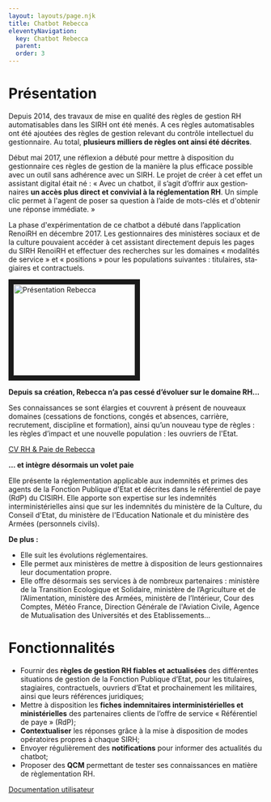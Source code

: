 ```yaml
---
layout: layouts/page.njk
title: Chatbot Rebecca
eleventyNavigation:
  key: Chatbot Rebecca
  parent:
  order: 3
---
```

# Présentation
Depuis 2014, des travaux de mise en qualité des règles de gestion RH automatisables dans les SIRH ont été menés. A ces règles automatisables ont été ajoutées des règles de gestion relevant du contrôle intellectuel du gestionnaire. Au total, **plusieurs milliers de règles ont ainsi été décrites**.

Début mai 2017, une réflexion a débuté pour mettre à disposition du gestionnaire ces règles de gestion de la manière la plus efficace possible avec un outil sans adhérence avec un SIRH. Le projet de créer à cet effet un assistant digital était né : « Avec un <span lang="en">chatbot<span>, il s’agit d’offrir aux gestionnaires **un accès plus direct et convivial à la réglementation RH**. Un simple clic permet à l'agent de poser sa question à l’aide de mots-clés et d'obtenir une réponse immédiate. »

La phase d'expérimentation de ce <span lang="en">chatbot<span> a débuté dans l’application RenoiRH en décembre 2017. Les gestionnaires des ministères sociaux et de la culture pouvaient accéder à cet assistant directement depuis les pages du SIRH RenoiRH et effectuer des recherches sur les domaines « modalités de service » et « positions » pour les populations suivantes : titulaires, stagiaires et contractuels.

<a href="http://www.youtube.com/watch?feature=player_embedded&v=PZULODvwhJA" target="_blank"><img src="http://img.youtube.com/vi/PZULODvwhJA/0.jpg" alt="Présentation Rebecca" width="240" height="180" border="10" /></a>

**Depuis sa création, Rebecca n’a pas cessé d’évoluer sur le domaine RH...**

Ses connaissances se sont élargies et couvrent à présent de nouveaux domaines (cessations de fonctions, congés et absences, carrière, recrutement, discipline et formation), ainsi qu’un nouveau type de règles : les règles d’impact et une nouvelle population : les ouvriers de l'Etat.

[CV RH & Paie de Rebecca](/files/cv_rh_paie_rebecca.pdf)

**... et intègre désormais un volet paie**

Elle présente la réglementation applicable aux indemnités et primes des agents de la Fonction Publique d'Etat et décrites dans le référentiel de paye (RdP) du CISIRH. Elle apporte son expertise sur les indemnités interministérielles ainsi que sur les indemnités du ministère de la Culture, du Conseil d'Etat, du ministère de l'Education Nationale et du ministère des Armées (personnels civils).

**De plus :**

- Elle suit les évolutions réglementaires.
- Elle permet aux ministères de mettre à disposition de leurs gestionnaires leur documentation propre.
- Elle offre désormais ses services à de nombreux partenaires : ministère de la Transition Ecologique et Solidaire, ministère de l’Agriculture et de l’Alimentation, ministère des Armées, ministère de l’Intérieur, Cour des Comptes, Météo France, Direction Générale de l'Aviation Civile, Agence de Mutualisation des Universités et des Etablissements…

# Fonctionnalités
- Fournir des **règles de gestion RH fiables et actualisées** des différentes situations de gestion de la Fonction Publique d’Etat, pour les titulaires, stagiaires, contractuels, ouvriers d’Etat et prochainement les militaires, ainsi que leurs références juridiques;
- Mettre à disposition les **fiches indemnitaires interministérielles et ministérielles** des partenaires clients de l’offre de service « Référentiel de paye » (RdP);
- **Contextualiser** les réponses grâce à la mise à disposition de modes opératoires propres à chaque SIRH;
- Envoyer régulièrement des **notifications** pour informer des actualités du <span lang="en">chatbot<span>;
- Proposer des **QCM** permettant de tester ses connaissances en matière de règlementation RH.


[Documentation utilisateur](/files/guide_utilisateur_chatbot.pdf)

